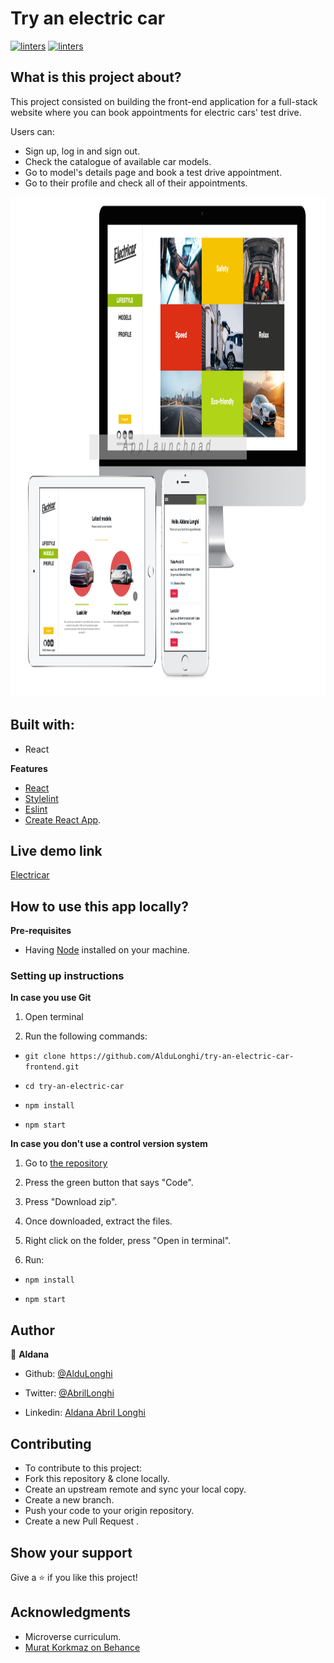 # Try an electric car

[![linters](https://img.shields.io/badge/Linters-Passing-brightgreen)]()
[![linters](https://img.shields.io/badge/Author-Aldana%20Longhi-blue)](https://github.com/AlduLonghi)


## What is this project about? 

This project consisted on building the front-end application for a full-stack website where you can book appointments for electric cars' test drive.

Users can:
- Sign up, log in and sign out.
- Check the catalogue of available car models.
- Go to model's details page and book a test drive appointment.
- Go to their profile and check all of their appointments.

<img src="./src/assets/mockup.png" width="1000" height="800">

## Built with: 

- React

**Features**
- [React](https://reactjs.org/)
- [Stylelint](https://github.com/stylelint/stylelint)
- [Eslint](https://eslint.org/)
- [Create React App](https://github.com/facebook/create-react-app).

## Live demo link

[Electricar](https://electricar.herokuapp.com/)

## How to use this app locally?

**Pre-requisites**

- Having [Node](https://nodejs.org/en/) installed on your machine.

### Setting up instructions 

**In case you use Git**

1. Open terminal 

2. Run the following commands:

- `git clone https://github.com/AlduLonghi/try-an-electric-car-frontend.git`

- `cd try-an-electric-car`

- `npm install`

- `npm start`


**In case you don't use a control version system**

1. Go to [the repository](https://github.com/AlduLonghi/try-an-electric-car-frontend.git)

2. Press the green button that says "Code".

3. Press "Download zip".

4. Once downloaded, extract the files.

5. Right click on the folder, press "Open in terminal".

6. Run:

- `npm install`

- `npm start`


## Author 

👤 **Aldana**
​

- Github: [@AlduLonghi](https://github.com/AlduLonghi)

- Twitter: [@AbrilLonghi](https://twitter.com/AbrilLonghi)

- Linkedin: [Aldana Abril Longhi](https://www.linkedin.com/in/aldana-abril-longhi-a842ba1a7/)

## Contributing 

- To contribute to this project:
- Fork this repository & clone locally.
- Create an upstream remote and sync your local copy.
- Create a new branch.
- Push your code to your origin repository.
- Create a new Pull Request .

## Show your support

Give a ⭐️ if you like this project!
​

## Acknowledgments

- Microverse curriculum.
- [Murat Korkmaz on Behance](https://www.behance.net/muratk)
